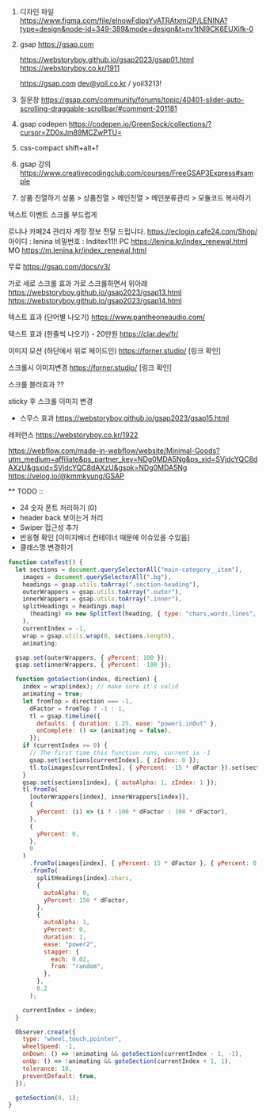 1. 디자인 파일
   https://www.figma.com/file/eInowFdipsYvATRAtxmi2P/LENINA?type=design&node-id=349-389&mode=design&t=nv1tNl9CK6EUXifk-0

2. gsap
   https://gsap.com

   https://webstoryboy.github.io/gsap2023/gsap01.html
   https://webstoryboy.co.kr/1911

   https://gsap.com
   dev@yoil.co.kr / yoil3213!

3. 질문창
   https://gsap.com/community/forums/topic/40401-slider-auto-scrolling-draggable-scrollbar/#comment-201181

4. gsap codepen
   https://codepen.io/GreenSock/collections/?cursor=ZD0xJm89MCZwPTU=

5. css-compact
   shift+alt+f

6. gsap 강의
   https://www.creativecodingclub.com/courses/FreeGSAP3Express#sample

7. 상품 진열하기
   상품 > 상품진열 > 메인진열 > 메인분류관리 > 모듈코드 복사하기

텍스트 이벤트
스크롤 부드럽게

르니나 카페24 관리자 계정 정보 전달 드립니다.
https://eclogin.cafe24.com/Shop/
아이디 : lenina
비밀번호 : Inditex11!!
PC https://lenina.kr/index_renewal.html
MO https://m.lenina.kr/index_renewal.html

무료 https://gsap.com/docs/v3/

가로 세로 스크롤 효과
가로 스크롤하면서 위아래
https://webstoryboy.github.io/gsap2023/gsap13.html
https://webstoryboy.github.io/gsap2023/gsap14.html

텍스트 효과 (단어별 나오기)
https://www.pantheoneaudio.com/

텍스트 효과 (한줄씩 나오기) - 20만원
https://clar.dev/fr/

이미지 모션 (하단에서 위로 페이드인)
https://forner.studio/ [링크 확인]

스크롤시 이미지변경
https://forner.studio/ [링크 확인]

스크롤 블러효과
??

sticky 후 스크롤 이미지 변경

- 스무스 효과
  https://webstoryboy.github.io/gsap2023/gsap15.html

레퍼런스
https://webstoryboy.co.kr/1922

https://webflow.com/made-in-webflow/website/Minimal-Goods?utm_medium=affiliate&ps_partner_key=NDg0MDA5Ng&ps_xid=SVjdcYQC8dAXzU&gsxid=SVjdcYQC8dAXzU&gspk=NDg0MDA5Ng
https://velog.io/@kmmkyung/GSAP

\*\* TODO ::

- 24 숫자 폰트 처리하기 (0)
- header back 보이는거 처리
- Swiper 접근성 추가
- 반응형 확인 [이미지배너 컨테이너 때문에 이슈있을 수있음]
- 클래스명 변경하기

```js
function cateTest() {
  let sections = document.querySelectorAll("main-category__item"),
    images = document.querySelectorAll(".bg"),
    headings = gsap.utils.toArray(".section-heading"),
    outerWrappers = gsap.utils.toArray(".outer"),
    innerWrappers = gsap.utils.toArray(".inner"),
    splitHeadings = headings.map(
      (heading) => new SplitText(heading, { type: "chars,words,lines", linesClass: "clip-text" })
    ),
    currentIndex = -1,
    wrap = gsap.utils.wrap(0, sections.length),
    animating;

  gsap.set(outerWrappers, { yPercent: 100 });
  gsap.set(innerWrappers, { yPercent: -100 });

  function gotoSection(index, direction) {
    index = wrap(index); // make sure it's valid
    animating = true;
    let fromTop = direction === -1,
      dFactor = fromTop ? -1 : 1,
      tl = gsap.timeline({
        defaults: { duration: 1.25, ease: "power1.inOut" },
        onComplete: () => (animating = false),
      });
    if (currentIndex >= 0) {
      // The first time this function runs, current is -1
      gsap.set(sections[currentIndex], { zIndex: 0 });
      tl.to(images[currentIndex], { yPercent: -15 * dFactor }).set(sections[currentIndex], { autoAlpha: 0 });
    }
    gsap.set(sections[index], { autoAlpha: 1, zIndex: 1 });
    tl.fromTo(
      [outerWrappers[index], innerWrappers[index]],
      {
        yPercent: (i) => (i ? -100 * dFactor : 100 * dFactor),
      },
      {
        yPercent: 0,
      },
      0
    )
      .fromTo(images[index], { yPercent: 15 * dFactor }, { yPercent: 0 }, 0)
      .fromTo(
        splitHeadings[index].chars,
        {
          autoAlpha: 0,
          yPercent: 150 * dFactor,
        },
        {
          autoAlpha: 1,
          yPercent: 0,
          duration: 1,
          ease: "power2",
          stagger: {
            each: 0.02,
            from: "random",
          },
        },
        0.2
      );

    currentIndex = index;
  }

  Observer.create({
    type: "wheel,touch,pointer",
    wheelSpeed: -1,
    onDown: () => !animating && gotoSection(currentIndex - 1, -1),
    onUp: () => !animating && gotoSection(currentIndex + 1, 1),
    tolerance: 10,
    preventDefault: true,
  });

  gotoSection(0, 1);
}
```

